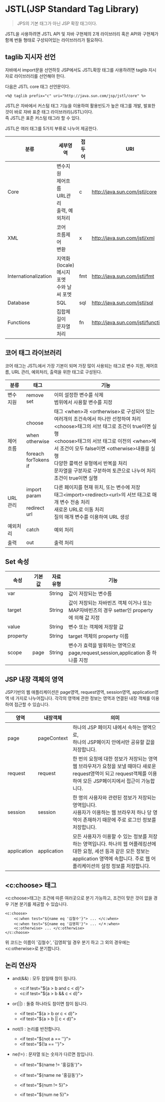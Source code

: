 # JSTL(JSP Standard Tag Library)

> JPS의 기본 태그가 아닌 JSP 확장 태그이다.

JSTL을 사용하려면 JSTL API 및 자바 구현체의 2개 라이브러리 혹은 API와 구현체가 함께 번들 형태로 구성되어있는 라이브러리가 필요하다.

## taglib 지시자 선언

자바에서 import문을 선언하듯 JSP에서도 JSTL확장 태그를 사용하려면 taglib 지시자로 라이브러리를 선언해야 한다.

다음은 JSTL core 태그 선언문이다.

```
<%@ taglib prefix="c" uri="http://java.sun.com/jsp/jstl/core" %>
```

JSTL은 자바에서 커스텀 태그 기능을 이용하여 활용빈도가 높은 태그를 개발, 발표한 것이 바로 자바 표준 태그 라이브러리(JSTL)이다.<br>
즉 JSTL은 표준 커스텀 태그라 할 수 있다.

JSTL은 여러 태그를 5가지 부류로 나누어  제공한다.

|분류|세부영역|접두어|URI|
|---|---|---|---|
|Core|변수지원<br>제어흐름<br>URL관리<br>출력, 예외처리|c|http://java.sun.com/jstl/core|
|XML|코어<Br>흐름제어<br>변환|x|http://java.sun.com/jstl/xml|
|Internationalization|지역화(locale)<br>메시지 포멧<br>수와 날씨 포멧<br>|fmt|http://java.sun.com/jstl/fmt|
|Database|SQL|sql|http://java.sun.com/jstl/sql|
|Functions|집합체 길이<br>문자열 처리|fn|http://java.sun.com/jstl/functions|

## 코어 태그 라이브러리

코어 태그는 JSTL에서 가장 기본이 되며 가장 많이 사용되는 태그로 변수 지원, 제어흐름, URL 관리, 예외처리, 출력을 위한 태그로 구성된다.


|분류|태그|기능|
|---|---|---|
|변수 지원|remove<br>set|이미 설정한 변수를 삭제<br>범위에서 사용할 변수를 지정|
|제어 흐름|choose<br><br>when<br>otherwise<br><br>foreach<br>forTokens<Br>if|태그 &lt;when>과 &lt;ortherwise>로 구성되어 있는 여러개의 조건속에서 하나만 선정하여 처리<br>&lt;choose>태그의 서브 태그로 조건이 true이면 실행<br>&lt;choose>태그의 서브 태그로 이전의 &lt;when>에서 조건이 모두 false이면 &lt;otherwise>내용을 실행<br>다양한 콜렉션 유형에서 반복을 처리<br>문자열을 구분자로 구분하여 토큰으로 나누어 처리<br>조건이 true이면 실행|
|URL 관리|import<br>param<br><br>redirect<br>url|다른 페이지를 현재 위치, 또는 변수에 저장<br>태그&lt;import>&lt;redirect>&lt;url>의 서브 태그로 매개 변수 전송 처리<br>새로온 URL로 이동 처리<br>질의 매개 변수를 이용하여 URL 생성|
|예외처리|catch|예외 처리|
|출력|out|출력 처리|

## Set 속성

|속성|기본값|자료 유형|기능|
|---|---|---|---|
|var||String|값이 저장되는 변수름|
|target||String|값이 저장되는 자바빈즈 객체 이거나 또는 MAP자바빈즈의 경우 setter인 property에 의해 값 지정|
|value||String|변수 또는 객체에 저장할 값|
|property||String|target 객체의 property 이름|
|scope|page|String|변수가 효력을 발휘하는 영역으로 page,request,session,application 중 하나를 지정|

## JSP 내장 객체의 영역

JSP기반의 웹 애플리케이션은 page영역, request영역, session영역, application영역 네 가지로 나누어집니다. 각각의 영역에 관한 정보는 영역과 연결된 내장 객체를 이용하여 접근할 수 있습니다.

|영역|내장객체|의미|
|---|---|---|
|page|pageContext|하나의 JSP 페이지 내에서 속하는 영역으로,<br>하나의 JSP페이지 안에서만 공유할 값을 저장합니다.|
|request|request|한 번의 요청에 대한 정보가 저장되는 영역<br>웹 브라우저가 요청을 보낼 때마다 새로운 request영역이 되고 request객체를 이용하여 모든 JSP페이지에서 접근이 가능합니다.|
|session|session|한 명의 사용자와 관련된 정보가 저장되는 영역입니다.<br>사용자가 이용하는 웹 브라우저 하나 당 영역이 존재하기 때문에 주로 로그인 정보를 저장합니다.|
|application|application|모든 사용자가 이용할 수 있는 정보를 저장하는 영역입니다. 하나의 웹 어플레킹션에 대한 요청, 세션 등과 같은 모든 정보는 application 영역에 속합니다. 주로 웹 어플리케이션의 설정 정보를 저장합니다.|

## &lt;c:choose> 태그

&lt;c:choose>태그는 조건에 따른 여러곳으로 분기 가능하고, 조건이 맞은 것이 없을 경우 기본 분기를 제공할 수 있습니다.

```
<c:choose>
	<c:when test="${name eq '김철수'}"> ... </c:when>
	<c:when test="${name eq '김영희'}"> ... </ㅊ:when>
	<c:otherwise> ... </c:otherwise>
</c:choose>
```

위 코드는 이름이 '김철수', '김영희'일 경우 분기 하고 그 외의 경우에는 &lt;c:otherwise>로 분기합니다.


## 논리 연산자

* and(&&) : 모두 참일때 참이 됩니다.
	
	* &lt;c:if test="${a > b and c < d}">
	* &lt;c:if test="${a > b && c < d}">

* or(||) : 둘중 하나라도 참이면 참이 됩니다.

	* &lt;if test="${a > b or c < d}">
	* &lt;if test="${a > b || c < d}">

* not(!) : 논리를 반전합니다.
	
	* &lt;if test="${not a == ''}">
	* &lt;if test="${!a == ''}">

* ne(!=) : 문자열 또는 숫자가 다르면 참입니다.
	
	* &lt;if test="${name != '홍길동'}">
	* &lt;if test="${name ne '홍길동'}">

	* &lt;if test="${num != 5}">
	* &lt;if test="${num ne 5}">